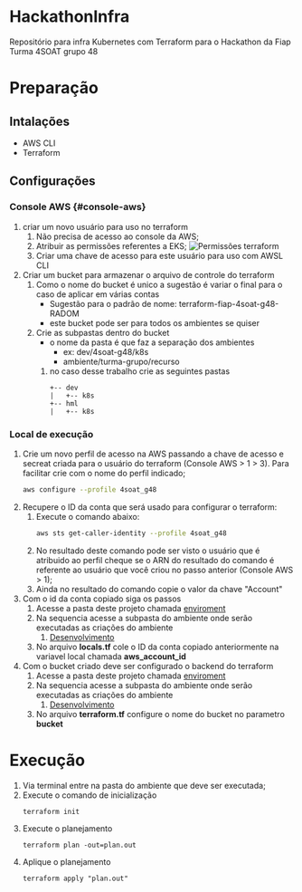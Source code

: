 # HackathonInfra
Repositório para infra Kubernetes com Terraform para o Hackathon da Fiap Turma 4SOAT grupo 48


# Preparação

## Intalações
- AWS CLI
- Terraform

## Configurações

### Console AWS {#console-aws}
1. criar um novo usuário para uso no terraform
    1. Não precisa de acesso ao console da AWS;
    1. Atribuir as permissões referentes a EKS;
        ![Permissões terraform](/imgs/permissoes_terraform.png)
    1. Criar uma chave de acesso para este usuário para uso com AWSL CLI
1. Criar um bucket para armazenar o arquivo de controle do terraform
    1. Como o nome do bucket é unico a sugestão é variar o final para o caso de aplicar em várias contas
        - Sugestão para o padrão de nome: terraform-fiap-4soat-g48-RADOM
        - este bucket pode ser para todos os ambientes se quiser
    1. Crie as subpastas dentro do bucket
        - o nome da pasta é que faz a separação dos ambientes
            - ex: dev/4soat-g48/k8s
            - ambiente/turma-grupo/recurso
        1. no caso desse trabalho crie as seguintes pastas
            ```
            +-- dev
            |   +-- k8s
            +-- hml
            |   +-- k8s
            ```

### Local de execução

1. Crie um novo perfil de acesso na AWS passando a chave de acesso e secreat criada para o usuário do terraform (Console AWS > 1 > 3). Para facilitar crie com o nome do perfil indicado;
    ``` sh
    aws configure --profile 4soat_g48
    ```
1. Recupere o ID da conta que será usado para configurar o terraform:
    1. Execute o comando abaixo:
        ```sh
        aws sts get-caller-identity --profile 4soat_g48
        ```
    1. No resultado deste comando pode ser visto o usuário que é atribuido ao perfil cheque se o ARN do resultado do comando é referente ao usuário que você criou no passo anterior (Console AWS > 1);
    1. Ainda no resultado do comando copie o valor da chave "Account"
1. Com o id da conta copiado siga os passos
    1. Acesse a pasta deste projeto chamada [enviroment](/environments/)
    1. Na sequencia acesse a subpasta do ambiente onde serão executadas as criações do ambiente
        1. [Desenvolvimento](/environments/dev/)
    1. No arquivo **locals.tf** cole o ID da conta copiado anteriormente na variavel local chamada **aws_account_id**
1. Com o bucket criado deve ser configurado o backend do terraform
    1. Acesse a pasta deste projeto chamada [enviroment](/environments/)
    1. Na sequencia acesse a subpasta do ambiente onde serão executadas as criações do ambiente
        1. [Desenvolvimento](/environments/dev/)
    1. No arquivo **terraform.tf** configure o nome do bucket no parametro **bucket**



# Execução

1. Via terminal entre na pasta do ambiente que deve ser executada;
1. Execute o comando de inicialização
    ``` shell
    terraform init
    ```
1. Execute o planejamento
    ```
    terraform plan -out=plan.out
    ````
1. Aplique o planejamento
    ```
    terraform apply "plan.out"
    ```
